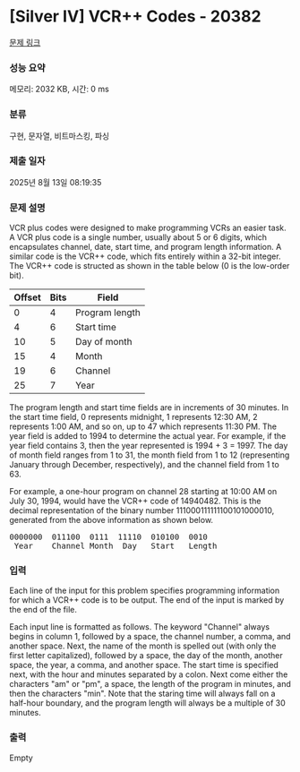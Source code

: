 # [Silver IV] VCR++ Codes - 20382 

[문제 링크](https://www.acmicpc.net/problem/20382) 

### 성능 요약

메모리: 2032 KB, 시간: 0 ms

### 분류

구현, 문자열, 비트마스킹, 파싱

### 제출 일자

2025년 8월 13일 08:19:35

### 문제 설명

<p>VCR plus codes were designed to make programming VCRs an easier task. A VCR plus code is a single number, usually about 5 or 6 digits, which encapsulates channel, date, start time, and program length information. A similar code is the VCR++ code, which fits entirely within a 32-bit integer. The VCR++ code is structed as shown in the table below (0 is the low-order bit).</p>

<table class="table table-bordered table-center-30">
	<thead>
		<tr>
			<th>Offset</th>
			<th>Bits</th>
			<th>Field</th>
		</tr>
	</thead>
	<tbody>
		<tr>
			<td>0</td>
			<td>4</td>
			<td>Program length</td>
		</tr>
		<tr>
			<td>4</td>
			<td>6</td>
			<td>Start time</td>
		</tr>
		<tr>
			<td>10</td>
			<td>5</td>
			<td>Day of month</td>
		</tr>
		<tr>
			<td>15</td>
			<td>4</td>
			<td>Month</td>
		</tr>
		<tr>
			<td>19</td>
			<td>6</td>
			<td>Channel</td>
		</tr>
		<tr>
			<td>25</td>
			<td>7</td>
			<td>Year</td>
		</tr>
	</tbody>
</table>

<p>The program length and start time fields are in increments of 30 minutes. In the start time field, 0 represents midnight, 1 represents 12:30 AM, 2 represents 1:00 AM, and so on, up to 47 which represents 11:30 PM. The year field is added to 1994 to determine the actual year. For example, if the year field contains 3, then the year represented is 1994 + 3 = 1997. The day of month field ranges from 1 to 31, the month field from 1 to 12 (representing January through December, respectively), and the channel field from 1 to 63.</p>

<p>For example, a one-hour program on channel 28 starting at 10:00 AM on July 30, 1994, would have the VCR++ code of 14940482. This is the decimal representation of the binary number 111000111111100101000010, generated from the above information as shown below.</p>

<pre>0000000  011100  0111  11110  010100  0010
 Year    Channel Month  Day   Start   Length
</pre>

### 입력 

 <p>Each line of the input for this problem specifies programming information for which a VCR++ code is to be output. The end of the input is marked by the end of the file.</p>

<p>Each input line is formatted as follows. The keyword "Channel" always begins in column 1, followed by a space, the channel number, a comma, and another space. Next, the name of the month is spelled out (with only the first letter capitalized), followed by a space, the day of the month, another space, the year, a comma, and another space. The start time is specified next, with the hour and minutes separated by a colon. Next come either the characters "am" or "pm", a space, the length of the program in minutes, and then the characters "min". Note that the staring time will always fall on a half-hour boundary, and the program length will always be a multiple of 30 minutes.</p>

### 출력 

 Empty

